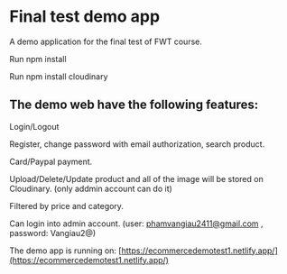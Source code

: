 # Final test demo app
  
A demo application for the final test of FWT course.

Run npm install

Run npm install cloudinary

## The demo web have the following features:
Login/Logout

Register, change password with email authorization, search product.

Card/Paypal payment.

Upload/Delete/Update product and all of the image will be stored on Cloudinary. (only addmin account can do it)

Filtered by price and category.

Can login into admin account. (user: phamvangiau2411@gmail.com  , password: Vangiau2@)

The demo app is running on: [https://ecommercedemotest1.netlify.app/](https://ecommercedemotest1.netlify.app/)
